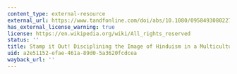 ```yaml
---
content_type: external-resource
external_url: https://www.tandfonline.com/doi/abs/10.1080/09584930802271349
has_external_license_warning: true
license: https://en.wikipedia.org/wiki/All_rights_reserved
status: ''
title: Stamp it Out! Disciplining the Image of Hinduism in a Multicultural Milieu
uid: a2e51152-efae-461a-89d0-5a3620fcdcea
wayback_url: ''
---
```

